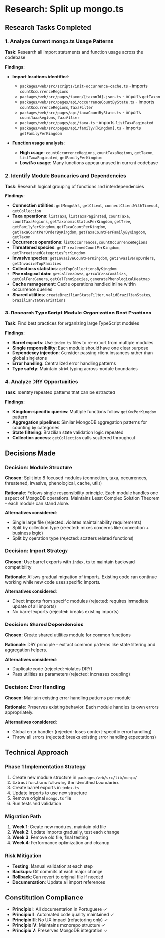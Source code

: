 # Research: Split up mongo.ts

## Research Tasks Completed

### 1. Analyze Current mongo.ts Usage Patterns

**Task**: Research all import statements and function usage across the codebase

**Findings**:

- **Import locations identified**:
  - `packages/web/src/scripts/init-occurrence-cache.ts` - imports `countOccurrenceRegions`
  - `packages/web/src/pages/taxon/[taxonId].json.ts` - imports `getTaxon`
  - `packages/web/src/pages/api/occurrenceCountByState.ts` - imports `countOccurrenceRegions`, `TaxaFilter`
  - `packages/web/src/pages/api/taxaCountByState.ts` - imports `countTaxaRegions`, `TaxaFilter`
  - `packages/web/src/pages/api/taxa.ts` - imports `listTaxaPaginated`
  - `packages/web/src/pages/api/family/[kingdom].ts` - imports `getFamilyPerKingdom`

- **Function usage analysis**:
  - **High usage**: `countOccurrenceRegions`, `countTaxaRegions`, `getTaxon`, `listTaxaPaginated`, `getFamilyPerKingdom`
  - **Low/No usage**: Many functions appear unused in current codebase

### 2. Identify Module Boundaries and Dependencies

**Task**: Research logical grouping of functions and interdependencies

**Findings**:

- **Connection utilities**: `getMongoUrl`, `getClient`, `connectClientWithTimeout`, `getCollection`
- **Taxa operations**: `listTaxa`, `listTaxaPaginated`, `countTaxa`, `countTaxaRegions`, `getTaxonomicStatusPerKingdom`, `getTree`, `getFamilyPerKingdom`, `getTaxaCountPerKingdom`, `getTaxaCountPerOrderByKingdom`, `getTaxaCountPerFamilyByKingdom`, `getTaxon`
- **Occurrence operations**: `listOccurrences`, `countOccurrenceRegions`
- **Threatened species**: `getThreatenedCountPerKingdom`, `getThreatenedCategoriesPerKingdom`
- **Invasive species**: `getInvasiveCountPerKingdom`, `getInvasiveTopOrders`, `getInvasiveTopFamilies`
- **Collections statistics**: `getTopCollectionsByKingdom`
- **Phenological data**: `getCalFenoData`, `getCalFenoFamilies`, `getCalFenoGenera`, `getCalFenoSpecies`, `generatePhenologicalHeatmap`
- **Cache management**: Cache operations handled inline within occurrence queries
- **Shared utilities**: `createBrazilianStateFilter`, `validBrazilianStates`, `brazilianStateVariations`

### 3. Research TypeScript Module Organization Best Practices

**Task**: Find best practices for organizing large TypeScript modules

**Findings**:

- **Barrel exports**: Use `index.ts` files to re-export from multiple modules
- **Single responsibility**: Each module should have one clear purpose
- **Dependency injection**: Consider passing client instances rather than global singletons
- **Error handling**: Centralized error handling patterns
- **Type safety**: Maintain strict typing across module boundaries

### 4. Analyze DRY Opportunities

**Task**: Identify repeated patterns that can be extracted

**Findings**:

- **Kingdom-specific queries**: Multiple functions follow `getXxxPerKingdom` pattern
- **Aggregation pipelines**: Similar MongoDB aggregation patterns for counting by categories
- **State filtering**: Brazilian state validation logic repeated
- **Collection access**: `getCollection` calls scattered throughout

## Decisions Made

### Decision: Module Structure

**Chosen**: Split into 8 focused modules (connection, taxa, occurrences, threatened, invasive, phenological, cache, utils)

**Rationale**: Follows single responsibility principle. Each module handles one aspect of MongoDB operations. Maintains Least Complex Solution Theorem - each module can stand alone.

**Alternatives considered**:

- Single large file (rejected: violates maintainability requirements)
- Split by collection type (rejected: mixes concerns like connection + business logic)
- Split by operation type (rejected: scatters related functions)

### Decision: Import Strategy

**Chosen**: Use barrel exports with `index.ts` to maintain backward compatibility

**Rationale**: Allows gradual migration of imports. Existing code can continue working while new code uses specific imports.

**Alternatives considered**:

- Direct imports from specific modules (rejected: requires immediate update of all imports)
- No barrel exports (rejected: breaks existing imports)

### Decision: Shared Dependencies

**Chosen**: Create shared utilities module for common functions

**Rationale**: DRY principle - extract common patterns like state filtering and aggregation helpers.

**Alternatives considered**:

- Duplicate code (rejected: violates DRY)
- Pass utilities as parameters (rejected: increases coupling)

### Decision: Error Handling

**Chosen**: Maintain existing error handling patterns per module

**Rationale**: Preserves existing behavior. Each module handles its own errors appropriately.

**Alternatives considered**:

- Global error handler (rejected: loses context-specific error handling)
- Throw all errors (rejected: breaks existing error handling expectations)

## Technical Approach

### Phase 1 Implementation Strategy

1. Create new module structure in `packages/web/src/lib/mongo/`
2. Extract functions following the identified boundaries
3. Create barrel exports in `index.ts`
4. Update imports to use new structure
5. Remove original `mongo.ts` file
6. Run tests and validation

### Migration Path

1. **Week 1**: Create new modules, maintain old file
2. **Week 2**: Update imports gradually, test each change
3. **Week 3**: Remove old file, final testing
4. **Week 4**: Performance optimization and cleanup

### Risk Mitigation

- **Testing**: Manual validation at each step
- **Backups**: Git commits at each major change
- **Rollback**: Can revert to original file if needed
- **Documentation**: Update all import references

## Constitution Compliance

- **Princípio I**: All documentation in Portuguese ✓
- **Princípio II**: Automated code quality maintained ✓
- **Princípio III**: No UX impact (refactoring only) ✓
- **Princípio IV**: Maintains monorepo structure ✓
- **Princípio V**: Preserves MongoDB integration ✓
